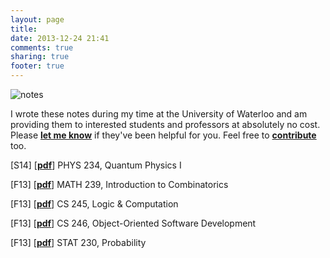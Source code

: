 ```yaml
---
layout: page
title:
date: 2013-12-24 21:41
comments: true
sharing: true
footer: true
---
```



<div class="post-image">
    <img src="https://i.imgur.com/efXOmio.png" alt="notes"/>
</div>

I wrote these notes during my time at the University of Waterloo and am providing them to interested students and professors at absolutely no cost. Please [**let me know**](mailto:lihorne@uwaterloo.ca) if they've been helpful for you. Feel free to [**contribute**](https://github.com/snario/course_notes) too.

[S14] [[**pdf**](https://raw.githubusercontent.com/snario/course_notes/master/phys234/phys234.pdf)] PHYS 234, Quantum Physics I

[F13] [[**pdf**](https://raw.githubusercontent.com/snario/course_notes/master/math239/math239.pdf)] MATH 239, Introduction to Combinatorics

[F13] [[**pdf**](https://raw.githubusercontent.com/snario/course_notes/master/cs245/cs245.pdf)] CS 245, Logic &amp; Computation

[F13] [[**pdf**](https://raw.githubusercontent.com/snario/course_notes/master/cs246/cs246.pdf)] CS 246, Object-Oriented Software Development

[F13] [[**pdf**](https://raw.githubusercontent.com/snario/course_notes/master/stat230/stat230.pdf)] STAT 230, Probability
